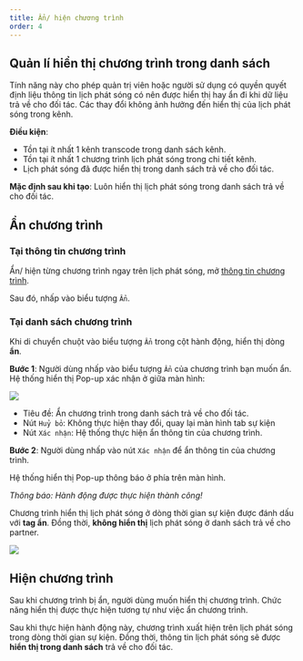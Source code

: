 ```yaml
---
title: Ẩn/ hiện chương trình
order: 4
---
```

## Quản lí hiển thị chương trình trong danh sách 
Tính năng này cho phép quản trị viên hoặc người sử dụng có quyền quyết định liệu thông tin lịch phát sóng có nên được hiển thị hay ẩn đi khi dữ liệu trả về cho đối tác. Các thay đổi không ảnh hưởng đến hiển thị của lịch phát sóng trong kênh.

**Điều kiện**: 
- Tồn tại ít nhất 1 kênh transcode trong danh sách kênh.
- Tồn tại ít nhất 1 chương trình lịch phát sóng trong chi tiết kênh.
- Lịch phát sóng đã được hiển thị trong danh sách trả về cho đối tác.

**Mặc định sau khi tạo**: Luôn hiển thị lịch phát sóng trong danh sách trả về cho đối tác.

## Ẩn chương trình

### Tại thông tin chương trình
Ẩn/ hiện từng chương trình ngay trên lịch phát sóng, mở [thông tin chương trình](2.2-epg-list.md#xem-thông-tin-từng-chương-trình).

Sau đó, nhấp vào biểu tượng `Ẩn`.
### Tại danh sách chương trình
Khi di chuyển chuột vào biểu tượng `Ẩn` trong cột hành động, hiển thị dòng **ẩn**.

**Bước 1**: 
Người dùng nhấp vào biểu tượng `Ẩn` của chương trình bạn muốn ẩn.
Hệ thống hiển thị Pop-up xác nhận ở giữa màn hình:

 ![](/images/lrm/pop-up/hide-epg.PNG)

 * Tiêu đề: Ẩn chương trình trong danh sách trả về cho đối tác.
 * Nút `Huỷ bỏ`: Không thực hiện thay đổi, quay lại màn hình tab sự kiện
 * Nút `Xác nhận`: Hệ thống thực hiện ẩn thông tin của chương trình.

**Bước 2**: 
Người dùng nhấp vào nút `Xác nhận` để ẩn thông tin của chương trình.

Hệ thống hiển thị Pop-up thông báo ở phía trên màn hình.

 <!-- ![]() -->
 *Thông báo: Hành động được thực hiện thành công!*

Chương trình hiển thị lịch phát sóng ở dòng thời gian sự kiện được đánh dấu với **tag ẩn**. Đồng thời, **không hiển thị** lịch phát sóng ở danh sách trả về cho partner.

![](/images/lrm/timeline/timeline.png)

## Hiện chương trình
Sau khi chương trình bị ẩn, người dùng muốn hiển thị chương trình. Chức năng hiển thị được thực hiện tương tự như việc ẩn chương trình.

Sau khi thực hiện hành động này, chương trình xuất hiện trên lịch phát sóng trong dòng thời gian sự kiện. Đồng thời, thông tin lịch phát sóng sẽ được **hiển thị trong danh sách** trả về cho đối tác.